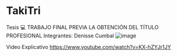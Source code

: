 # TakiTri

Tesis 💻
TRABAJO FINAL PREVIA LA OBTENCIÓN DEL TÍTULO PROFESIONAL
Integrantes: 
Denisse Cumbal
![image](https://user-images.githubusercontent.com/65981417/184259333-41c21f1f-7e18-4057-bb9b-eaa6e6f0ded1.png)


 
Video Explicativo
https://www.youtube.com/watch?v=KX-hZYJr1JY
